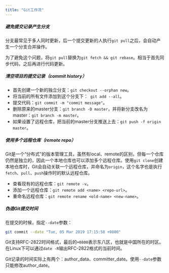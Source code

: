 ```yaml
---
title: "Git工作流"
---
```


##### 避免提交记录产生分支

分支最常见于多人同时更新，后一个提交更新的人执行`git pull`之后，会自动产生一个分支合并操作。

为了避免这个问题，将`git pull`替换为`git fetch && git rebase`。相当于首先同步代码，之后再进行代码更新。

##### 清空项目的提交记录（commit history）

- 首先创建一个新的独立分支：`git checkout --orphan new`。
- 将当前的所有文件添加到这个分支下：` git add --all`。
- 提交代码：`git commit -m "commit message"`。
- 删除原来的master分支：`git branch -D master`，并将新分支改名为master：`git branch -m master`。
- 如果设置了远程仓库，把当前的master分支推送上去：`git push -f origin master`。

##### 使用多个远程仓库（remote repo）

Git是一个“分布式”的版本管理工具，虽然有local、remote的区别，但每一个仓库仍然是独立的，因此一个本地仓库也可以添加多个远程仓库。使用`git clone`创建本地仓库时，Git会自动关联一个远程仓库，并命名为`origin`，这个名字也是执行`fetch`、`pull`、`push`操作时的默认远程仓库。

- 查看现有的远程仓库：`git remote -v`。
- 添加一个远程仓库：`git remote add <name> <repo-url>`。
- 重命名远程仓库：`git remote rename <old-name> <new-name>`。

##### 伪造Git提交时间

在提交的时候，指定`--date`参数：

~~~ bash
git commit --date "Tue, 05 Mar 2019 17:15:58 +0800"
~~~

Git支持RFC-2822时间格式，最后的`+0800`表示东八区，也就是中国所在的时区。在Linux下可以通过`date -R`输出RFC-2822格式的当前时间。

Git记录的时间实际上有两个：author_data、committer_date。使用`--date`参数只能修改author_date。
